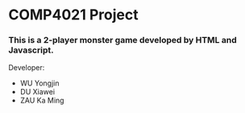 # COMP4021 Project

### This is a 2-player monster game developed by HTML and Javascript.

Developer:

+ WU Yongjin
+ DU Xiawei
+ ZAU Ka Ming
